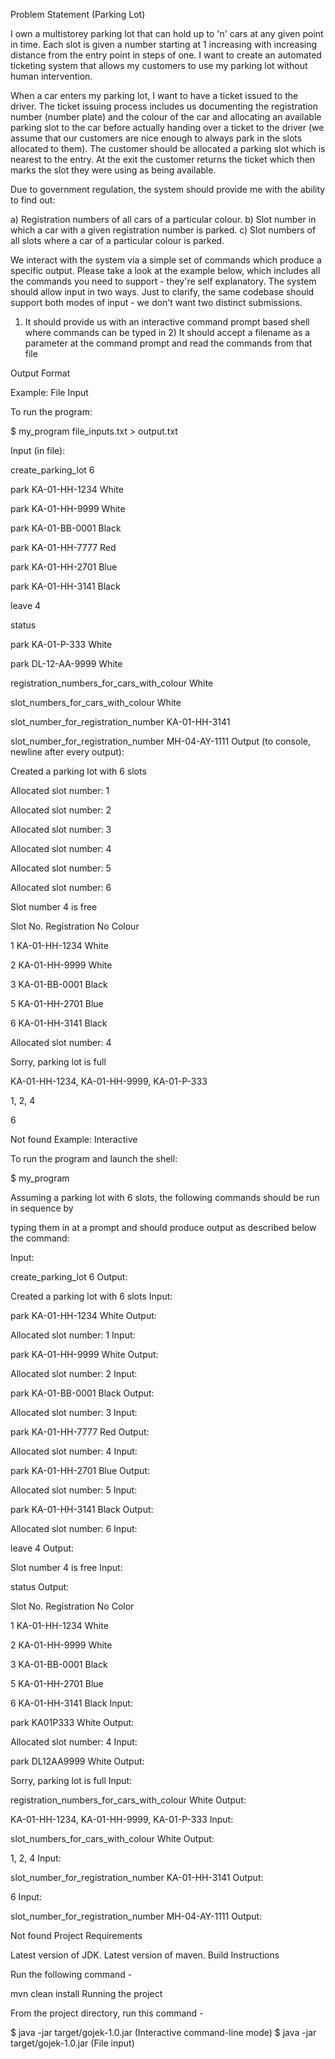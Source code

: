 Problem Statement (Parking Lot)

I own a multi­storey parking lot that can hold up to 'n' cars at any given point in time. Each slot is given a number starting at 1 increasing with increasing distance from the entry point in steps of one. I want to create an automated ticketing system that allows my customers to use my parking lot without human intervention.

When a car enters my parking lot, I want to have a ticket issued to the driver. The ticket issuing process includes us documenting the registration number (number plate) and the colour of the car and allocating an available parking slot to the car before actually handing over a ticket to the driver (we assume that our customers are nice enough to always park in the slots allocated to them). The customer should be allocated a parking slot which is nearest to the entry. At the exit the customer returns the ticket which then marks the slot they were using as being available.

Due to government regulation, the system should provide me with the ability to find out:

a) Registration numbers of all cars of a particular colour. b) Slot number in which a car with a given registration number is parked. c) Slot numbers of all slots where a car of a particular colour is parked.

We interact with the system via a simple set of commands which produce a specific output. Please take a look at the example below, which includes all the commands you need to support - they're self explanatory. The system should allow input in two ways. Just to clarify, the same codebase should support both modes of input - we don't want two distinct submissions.

1) It should provide us with an interactive command prompt based shell where commands can be typed in 2) It should accept a filename as a parameter at the command prompt and read the commands from that file

Output Format

Example: File Input

To run the program:

$ my_program file_inputs.txt > output.txt

Input (in file):

create_parking_lot 6

park KA-01-HH-1234 White

park KA-01-HH-9999 White

park KA-01-BB-0001 Black

park KA-01-HH-7777 Red

park KA-01-HH-2701 Blue

park KA-01-HH-3141 Black

leave 4

status

park KA-01-P-333 White

park DL-12-AA-9999 White

registration_numbers_for_cars_with_colour White

slot_numbers_for_cars_with_colour White

slot_number_for_registration_number KA-01-HH-3141

slot_number_for_registration_number MH-04-AY-1111
Output (to console, newline after every output):

Created a parking lot with 6 slots

Allocated slot number: 1

Allocated slot number: 2

Allocated slot number: 3

Allocated slot number: 4

Allocated slot number: 5

Allocated slot number: 6

Slot number 4 is free

Slot No. Registration No Colour

1 KA-01-HH-1234 White

2 KA-01-HH-9999 White

3 KA-01-BB-0001 Black

5 KA-01-HH-2701 Blue

6 KA-01-HH-3141 Black

Allocated slot number: 4

Sorry, parking lot is full

KA-01-HH-1234, KA-01-HH-9999, KA-01-P-333

1, 2, 4

6

Not found
Example: Interactive

To run the program and launch the shell:

$ my_program

Assuming a parking lot with 6 slots, the following commands should be run in sequence by

typing them in at a prompt and should produce output as described below the command:

Input:

create_parking_lot 6
Output:

Created a parking lot with 6 slots
Input:

park KA-01-HH-1234 White
Output:

Allocated slot number: 1
Input:

park KA-01-HH-9999 White
Output:

Allocated slot number: 2
Input:

park KA-01-BB-0001 Black
Output:

Allocated slot number: 3
Input:

park KA-01-HH-7777 Red
Output:

Allocated slot number: 4
Input:

park KA-01-HH-2701 Blue
Output:

Allocated slot number: 5
Input:

park KA-01-HH-3141 Black
Output:

Allocated slot number: 6
Input:

leave 4
Output:

Slot number 4 is free
Input:

status
Output:

Slot No. Registration No Color

1 KA-01-HH-1234 White

2 KA-01-HH-9999 White

3 KA-01-BB-0001 Black

5 KA-01-HH-2701 Blue

6 KA-01-HH-3141 Black
Input:

park KA­01­P­333 White
Output:

Allocated slot number: 4
Input:

park DL­12­AA­9999 White
Output:

Sorry, parking lot is full
Input:

registration_numbers_for_cars_with_colour White
Output:

KA-01-HH-1234, KA-01-HH-9999, KA-01-P-333
Input:

slot_numbers_for_cars_with_colour White
Output:

1, 2, 4
Input:

slot_number_for_registration_number KA-01-HH-3141
Output:

6
Input:

slot_number_for_registration_number MH-04-AY-1111
Output:

Not found
Project Requirements

Latest version of JDK.
Latest version of maven.
Build Instructions

Run the following command -

mvn clean install
Running the project

From the project directory, run this command -

   $ java -jar target/gojek-1.0.jar (Interactive command-line mode)
   $ java -jar target/gojek-1.0.jar <inputfile> (File input)